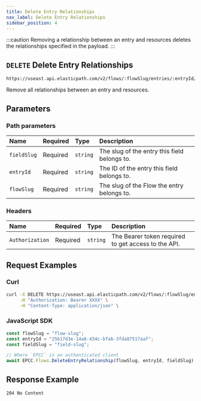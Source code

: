 ```yaml
---
title: Delete Entry Relationships
nav_label: Delete Entry Relationships
sidebar_position: 4
---
```


:::caution
Removing a relationship between an entry and resources deletes the relationships specified in the payload.
:::

## `DELETE` Delete Entry Relationships

```http
https://useast.api.elasticpath.com/v2/flows/:flowSlug/entries/:entryId/relationships/:fieldSlug
```

Remove all relationships between an entry and resources.

## Parameters

### Path parameters

| Name        | Required | Type     | Description                                  |
|:------------|:---------|:---------|:---------------------------------------------|
| `fieldSlug` | Required | `string` | The slug of the entry this field belongs to. |
| `entryId`   | Required | `string` | The ID of the entry this field belongs to.   |
| `flowSlug`  | Required | `string` | The slug of the Flow the entry belongs to.   |

### Headers

| Name            | Required | Type     | Description                          |
|:----------------|:---------|:---------|:-------------------------------------|
| `Authorization` | Required | `string` | The Bearer token required to get access to the API. |

## Request Examples

### Curl

```bash
curl -X DELETE https://useast.api.elasticpath.com/v2/flows/:flowSlug/entries/:entryId/relationships/:fieldSlug \
     -H "Authorization: Bearer XXXX" \
     -H "Content-Type: application/json" \
```

### JavaScript SDK

```javascript
const flowSlug = "flow-slug";
const entryId = "25617d3e-14a6-434c-bfab-3fda87517aaf";
const fieldSlug = "field-slug";

// Where `EPCC` is an authenticated client
await EPCC.Flows.DeleteEntryRelationship(flowSlug, entryId, fieldSlug);
```

## Response Example

`204 No Content`
